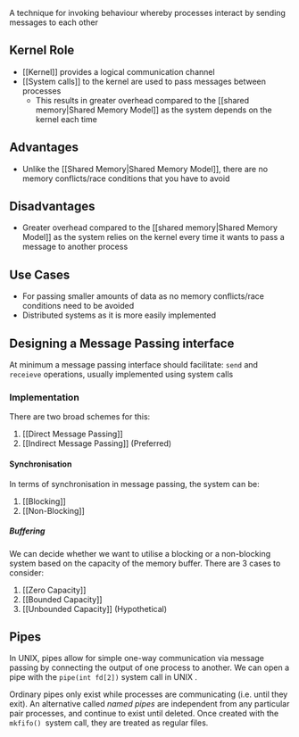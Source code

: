 A technique for invoking behaviour whereby processes interact by sending messages to each other
## Kernel Role
- [[Kernel]] provides a logical communication channel
- [[System calls]] to the kernel are used to pass messages between processes
	- This results in greater overhead compared to the [[shared memory|Shared Memory Model]] as the system depends on the kernel each time
## Advantages
- Unlike the [[Shared Memory|Shared Memory Model]], there are no memory conflicts/race conditions that you have to avoid
## Disadvantages
- Greater overhead compared to the [[shared memory|Shared Memory Model]] as the system relies on the kernel every time it wants to pass a message to another process
## Use Cases
- For passing smaller amounts of data as
	no memory conflicts/race conditions need to be avoided
- Distributed systems as
	it is more easily implemented

## Designing a Message Passing interface
At minimum a message passing interface should facilitate:
	`send` and `receieve` operations, usually implemented using system calls
### Implementation
There are two broad schemes for this:
1. [[Direct Message Passing]]
2. [[Indirect Message Passing]] (Preferred)
#### Synchronisation
In terms of synchronisation in message passing, the system can be:
1. [[Blocking]]
2. [[Non-Blocking]]
##### Buffering
We can decide whether we want to utilise a blocking or a non-blocking system based on the capacity of the memory buffer. There are 3 cases to consider:
1. [[Zero Capacity]]
2. [[Bounded Capacity]]
3. [[Unbounded Capacity]] (Hypothetical)
## Pipes
In UNIX, pipes allow for simple one-way communication via message passing by connecting the output of one process to another. We can open a pipe with the `pipe(int fd[2])` system call in UNIX .

Ordinary pipes only exist while processes are communicating (i.e. until they exit). An alternative called *named pipes* are independent from any particular pair processes, and continue to exist until deleted. Once created with the `mkfifo() `system call, they are treated as regular files.